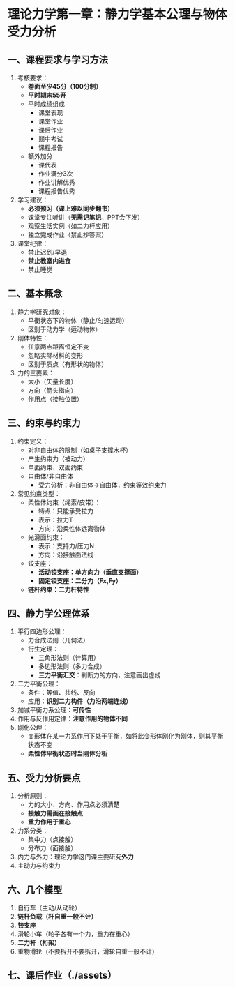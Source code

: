 # 理论力学第一章：静力学基本公理与物体受力分析

## 一、课程要求与学习方法
1. 考核要求：
   - **卷面至少45分（100分制）**
   - **平时期末55开**
   - 平时成绩组成
      - 课堂表现
      - 课堂作业
      - 课后作业
      - 期中考试
      - 课程报告
   - 额外加分
      - 课代表
      - 作业满分3次
      - 作业讲解优秀
      - 课程报告优秀
2. 学习建议：
   - **必须预习（课上难以同步翻书）**
   - 课堂专注听讲（**无需记笔记**，PPT会下发）
   - 观察生活实例（如二力杆应用）
   - 独立完成作业（禁止抄答案）
3. 课堂纪律：
   - 禁止迟到/早退
   - **禁止教室内进食**
   - 禁止睡觉

## 二、基本概念
1. 静力学研究对象：
   - 平衡状态下的物体（静止/匀速运动）
   - 区别于动力学（运动物体）
2. 刚体特性：
   - 任意两点距离恒定不变
   - 忽略实际材料的变形
   - 区别于质点（有形状的物体）
3. 力的三要素：
   - 大小（矢量长度）
   - 方向（箭头指向）
   - 作用点（接触位置）

## 三、约束与约束力
1. 约束定义：
   - 对非自由体的限制（如桌子支撑水杯）
   - 产生约束力（被动力）
   - 单面约束、双面约束
   - 自由体/非自由体
      - 受力分析：非自由体->自由体，约束等效约束力
2. 常见约束类型：
   - 柔性体约束（绳索/皮带）：
     - 特点：只能承受拉力
     - 表示：拉力T
     - 方向：沿柔性体远离物体
   - 光滑面约束：
     - 表示：支持力/压力N
     - 方向：沿接触面法线
   - 铰支座：
     - **活动铰支座：单方向力（垂直支撑面）**
     - **固定铰支座：二分力（Fx,Fy）**
   - **链杆约束：二力杆特性**

## 四、静力学公理体系
1. 平行四边形公理：
   - 力合成法则（几何法）
   - 衍生定理：
     - 三角形法则（计算用）
     - 多边形法则（多力合成）
     - **三力平衡汇交**：判断力的方向，注意画出虚线
2. 二力平衡公理：
   - 条件：等值、共线、反向
   - 应用：**识别二力构件（力沿两端连线）**
3. 加减平衡力系公理：**可传性**
4. 作用与反作用定律：**注意作用的物体不同**
5. 刚化公理：
   - 变形体在某一力系作用下处于平衡，如将此变形体刚化为刚体，则其平衡状态不变
   - **柔性体平衡状态时当刚体分析**

## 五、受力分析要点
1. 分析原则：
   - 力的大小、方向、作用点必须清楚
   - **接触力需画在接触点**
   - **重力作用于重心**
2. 力系分类：
   - 集中力（点接触）
   - 分布力（面接触）
3. 内力与外力：理论力学这门课主要研究**外力**
4. 主动力与约束力

## 六、几个模型
1. 自行车（主动/从动轮）
2. **链杆负载（杆自重一般不计）**
3. **铰支座**
4. 滑轮小车（轮子各有一个力，重力在重心）
5. **二力杆（桁架）**
6. 重物滑轮（不要拆开不要拆开，滑轮自重一般不计）

## 七、课后作业（./assets）